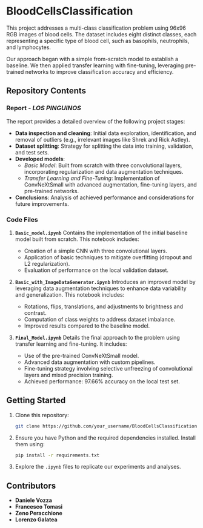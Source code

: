 
# BloodCellsClassification

This project addresses a multi-class classification problem using 96x96 RGB images of blood cells. The dataset includes eight distinct classes, each representing a specific type of blood cell, such as basophils, neutrophils, and lymphocytes.

Our approach began with a simple from-scratch model to establish a baseline. We then applied transfer learning with fine-tuning, leveraging pre-trained networks to improve classification accuracy and efficiency.

## Repository Contents

### Report - *LOS PINGUINOS*

The report provides a detailed overview of the following project stages:

- **Data inspection and cleaning**: Initial data exploration, identification, and removal of outliers (e.g., irrelevant images like Shrek and Rick Astley).
- **Dataset splitting**: Strategy for splitting the data into training, validation, and test sets.
- **Developed models**:
  - *Basic Model*: Built from scratch with three convolutional layers, incorporating regularization and data augmentation techniques.
  - *Transfer Learning and Fine-Tuning*: Implementation of ConvNeXtSmall with advanced augmentation, fine-tuning layers, and pre-trained networks.
- **Conclusions**: Analysis of achieved performance and considerations for future improvements.

### Code Files

1. **`Basic_model.ipynb`**   Contains the implementation of the initial baseline model built from scratch. This notebook includes:

   - Creation of a simple CNN with three convolutional layers.
   - Application of basic techniques to mitigate overfitting (dropout and L2 regularization).
   - Evaluation of performance on the local validation dataset.

2. **`Basic_with_ImageDataGenerator.ipynb`**   Introduces an improved model by leveraging data augmentation techniques to enhance data variability and generalization. This notebook includes:

   - Rotations, flips, translations, and adjustments to brightness and contrast.
   - Computation of class weights to address dataset imbalance.
   - Improved results compared to the baseline model.

3. **`Final_Model.ipynb`**   Details the final approach to the problem using transfer learning and fine-tuning. It includes:

   - Use of the pre-trained ConvNeXtSmall model.
   - Advanced data augmentation with custom pipelines.
   - Fine-tuning strategy involving selective unfreezing of convolutional layers and mixed precision training.
   - Achieved performance: 97.66% accuracy on the local test set.

## Getting Started

1. Clone this repository:
   ```bash
   git clone https://github.com/your_username/BloodCellsClassification.git
   ```
2. Ensure you have Python and the required dependencies installed. Install them using:
   ```bash
   pip install -r requirements.txt
   ```
3. Explore the `.ipynb` files to replicate our experiments and analyses.

## Contributors

- **Daniele Vozza**
- **Francesco Tomasi**
- **Zeno Peracchione**
- **Lorenzo Galatea**


